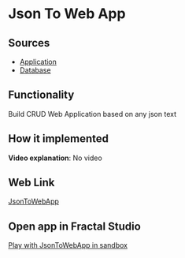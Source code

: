 # Json To Web App

## Sources

- [Application](https://github.com/LearnFractal/FractalPlatform/tree/main/FractalPlatform.Examples/Applications/JsonToWebApp/JsonToWebAppApplication.cs)
- [Database](https://github.com/LearnFractal/FractalPlatform/tree/main/FractalPlatform.Examples/Databases/JsonToWebApp)

## Functionality

Build CRUD Web Application based on any json text

## How it implemented

**Video explanation**: No video

## Web Link

[JsonToWebApp](https://fraplat.com/jupiter/JsonToWebApp)

## Open app in Fractal Studio

[Play with JsonToWebApp in sandbox](https://fraplat.com/mars/FractalStudio/?tag=JsonToWebApp+template)


